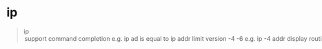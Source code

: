 # ip
> ip <option> <object> <command>
- support command completion
e.g.
> ip ad
is equal to `ip addr`

# limit version
- -4
- -6
e.g.
> ip -4 addr


# display routing information 
> ip route
